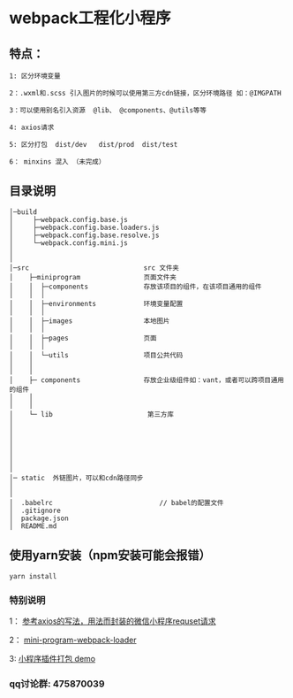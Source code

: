 # webpack工程化小程序

## 特点：

```
1: 区分环境变量

2：.wxml和.scss 引入图片的时候可以使用第三方cdn链接，区分环境路径 如：@IMGPATH

3：可以使用别名引入资源  @lib、 @components、@utils等等

4: axios请求

5: 区分打包  dist/dev   dist/prod  dist/test

6： minxins 混入 （未完成）
```

## 目录说明

```
│─build                                 
│     ├─webpack.config.base.js 
│     ├─webpack.config.base.loaders.js
│     ├─webpack.config.base.resolve.js
│     └─webpack.config.mini.js
│      
│     
│─src                             src 文件夹
│    ├─miniprogram                页面文件夹
│    │  ├─components              存放该项目的组件，在该项目通用的组件 
│    │  │      
│    │  ├─environments            环境变量配置
│    │  │ 
│    │  ├─images                  本地图片
│    │  │
│    │  ├─pages                   页面
│    │  │
│    │  └─utils                   项目公共代码
│    │          
│    │   
│    ├─ components                存放企业级组件如：vant，或者可以跨项目通用的组件
│    │          
│    │
│    └─ lib                        第三方库                    
│                                 
│                            
│                           
│                       
│
│
│
│─ static  外链图片，可以和cdn路径同步
│
│
│  .babelrc                           // babel的配置文件
│  .gitignore
│  package.json
│  README.md

```

## 使用yarn安装（npm安装可能会报错）
```
yarn install 

```

### 特别说明
1： [参考axios的写法，用法而封装的微信小程序requset请求](https://github.com/WangZhenHao/wx-axios)

2： [mini-program-webpack-loader](https://github.com/realywithoutname/mini-program-webpack-loader)

3: [小程序插件打包 demo](https://github.com/realywithoutname/mini-loader-plugin-demo)

### qq讨论群: 475870039